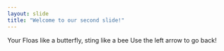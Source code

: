 ```yaml
---
layout: slide
title: "Welcome to our second slide!"
---
```

Your Floas like a butterfly, sting like a bee
Use the left arrow to go back!
